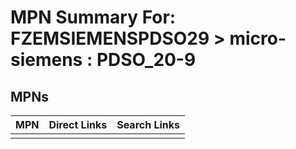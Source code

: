 



# MPN Summary For: FZEMSIEMENSPDSO29 > micro-siemens : PDSO_20-9

## MPNs
  

|MPN|Direct Links|Search Links|
| :--- | :--- | :--- |
||||
